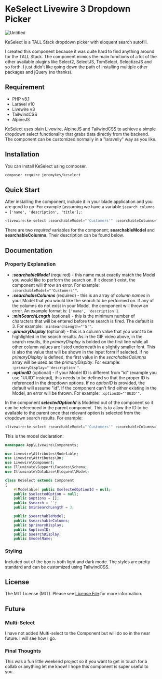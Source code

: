 # KeSelect Livewire 3 Dropdown Picker

![Untitled](https://github.com/user-attachments/assets/5d3abf64-997d-4947-9df6-723f04196fa4)


KeSelect is a TALL Stack dropdown picker with eloquent search autofill.

I created this component because it was quite hard to find anything around for the TALL Stack. The component mimics the main functions of a lot of the other available plugins like Select2, SelectJS, TomSelect, SelectizeJS and so forth. I just didn't like going down the path of installing multiple other packages and jQuery (no thanks).

## Requirement

- PHP v8.1
- Laravel v10
- Livewire v3
- TailwindCSS
- AlpineJS

KeSelect uses plain Livewire, AlpineJS and TailwindCSS to achieve a simple dropdown select functionality that grabs data directly from the backend. The component can be customized normally in a "laravelly" way as you like.

## Installation

You can install KeSelect using composer.

```bash
composer require jeremykes/keselect
```

## Quick Start

After installing the component, include it in your blade application and you are good to go. For example (assuming we have a variable ```$search_columns = ['name', 'description', 'title'];```:

```php
<livewire:ke-select :searchableModel="'Customers'" :searchableColumns="$search_columns" />
```
There are two *required* variables for the component; **searchableModel** and **searchableColumns**. Their description can be found below.

## Documentation

### Property Explanation
- ***:searchableModel*** (required) - this name must exactly match the Model you would like to perform the search on. If it doesn't exist, the component will throw an error.  For example: ```:searchableModel="'Customers'"```.
- ***:searchableColumns*** (required) - this is an array of *column names* in your Model that you would like the search to be performed on. If any of the columns do not exist in your Model, the component will throw an error. An example format is: ```['name', 'description']```.
- ***:minSearchLength*** (optional) - this is the minimum number of characters that will be entered before the search is fired. The default is 3. For example: ```:minSearchLength="'5'"```.
- ***:primaryDisplay*** (optional) - this is a column value that you want to be highlighted in the search results. As in the GIF video above, in the search results, the *primaryDisplay* is bolded on the first line while all other column values are listed underneath in a slightly smaller font. This is also the value that will be shown in the input form if selected. If no *primaryDisplay* is defined, the first value in the *searchableColumns* array will be used as the *primaryDisplay*. For example: ```:primaryDisplay="'description'"```.
- ***:optionID*** (optional) - if your Model ID is different from "id" (example you use "UUID" instead), this needs to be defined so that the proper ID is referenced in the dropdown options. If no *optionID* is provided, the default will assume "id". If the component can't find either existing in the Model, an error will be thrown. For example: ```:optionID="'UUID'"```.

In the component ***selectedOptionId*** is Modeled out of the component so it can be referenced in the parent component. This is to allow the ID to be available to the parent once that relevant option is selected from the dropdown search results. For example:

```php
<livewire:ke-select :searchableModel="'Customers'" :searchableColumns="$search_columns" wire:model.live="selectedCustomerId" />
```

This is the model declaration:
```php
namespace App\Livewire\Components;

use Livewire\Attributes\Modelable;
use Livewire\Attributes\On;
use Livewire\Component;
use Illuminate\Support\Facades\Schema;
use Illuminate\Database\Eloquent\Model;

class KeSelect extends Component
{
    #[Modelable] public $selectedOptionId = null;
    public $selectedOption = null;
    public $options = [];
    public $search = '';
    public $minSearchLength = 3;

    public $searchableModel;
    public $searchableColumns;
    public $primaryDisplay;
    public $optionID;
    public $searchDisplay;
    public $modelName;

```

### Styling

Included out of the box is both light and dark mode. The styles are pretty standard and can be customized using TailwindCSS.

## License

The MIT License (MIT). Please see [License File](LICENSE.md) for more information.

## Future

### Multi-Select

I have not added Multi-select to the Component but will do so in the near future. I will see how I go.

### Final Thoughts

This was a fun little weekend project so if you want to get in touch for a collab or anything let me know! I hope this component is super useful to you.


